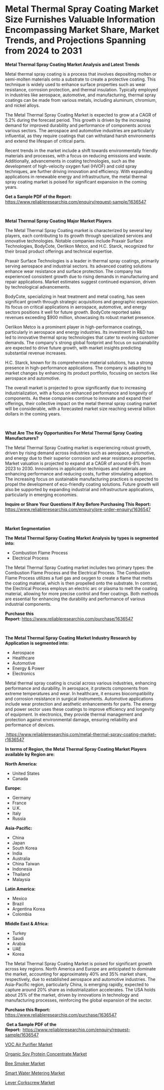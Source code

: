 <p><h1>Metal Thermal Spray Coating Market Size Furnishes Valuable Information Encompassing Market Share, Market Trends, and Projections Spanning from 2024 to 2031</h1></p><p><strong>Metal Thermal Spray Coating Market Analysis and Latest Trends</strong></p>
<p><p>Metal thermal spray coating is a process that involves depositing molten or semi-molten materials onto a substrate to create a protective coating. This technique is widely used to enhance surface properties such as wear resistance, corrosion protection, and thermal insulation. Typically employed in industries like aerospace, automotive, and manufacturing, thermal spray coatings can be made from various metals, including aluminum, chromium, and nickel alloys.</p><p>The Metal Thermal Spray Coating Market is expected to grow at a CAGR of 5.2% during the forecast period. This growth is driven by the increasing demand for improved durability and performance of components across various sectors. The aerospace and automotive industries are particularly influential, as they require coatings that can withstand harsh environments and extend the lifespan of critical parts.</p><p>Recent trends in the market include a shift towards environmentally friendly materials and processes, with a focus on reducing emissions and waste. Additionally, advancements in coating technologies, such as the development of high-velocity oxygen fuel (HVOF) and cold spray techniques, are further driving innovation and efficiency. With expanding applications in renewable energy and infrastructure, the metal thermal spray coating market is poised for significant expansion in the coming years.</p></p>
<p><strong>Get a Sample PDF of the Report:&nbsp;</strong> <a href="https://www.reliableresearchiq.com/enquiry/request-sample/1636547">https://www.reliableresearchiq.com/enquiry/request-sample/1636547</a></p>
<p>&nbsp;</p>
<p><strong>Metal Thermal Spray Coating Major Market Players</strong></p>
<p><p>The Metal Thermal Spray Coating market is characterized by several key players, each contributing to its growth through specialized services and innovative technologies. Notable companies include Praxair Surface Technologies, BodyCote, Oerlikon Metco, and H.C. Starck, recognized for their broad product offerings and technical expertise.</p><p>Praxair Surface Technologies is a leader in thermal spray coatings, primarily serving aerospace and industrial sectors. Its advanced coating solutions enhance wear resistance and surface protection. The company has experienced consistent growth due to rising demands in manufacturing and repair applications. Market estimates suggest continued expansion, driven by technological advancements.</p><p>BodyCote, specializing in heat treatment and metal coating, has seen significant growth through strategic acquisitions and geographic expansion. Its focus on critical applications in aerospace, automotive, and energy sectors positions it well for future growth. BodyCote reported sales revenues exceeding $900 million, showcasing its robust market presence.</p><p>Oerlikon Metco is a prominent player in high-performance coatings, particularly in aerospace and energy industries. Its investment in R&D has led to innovative thermal spray technologies that cater to evolving customer demands. The company's strong global footprint and focus on sustainability are expected to drive future growth, with market insights predicting substantial revenue increases.</p><p>H.C. Starck, known for its comprehensive material solutions, has a strong presence in high-performance applications. The company is adapting to market changes by enhancing its product portfolio, focusing on sectors like aerospace and automotive.</p><p>The overall market is projected to grow significantly due to increasing industrialization, with a focus on enhanced performance and longevity of components. As these companies continue to innovate and expand their offerings, their collective impact on the metal thermal spray coating market will be considerable, with a forecasted market size reaching several billion dollars in the coming years.</p></p>
<p>&nbsp;</p>
<p><strong>What Are The Key Opportunities For Metal Thermal Spray Coating Manufacturers?</strong></p>
<p><p>The Metal Thermal Spray Coating market is experiencing robust growth, driven by rising demand across industries such as aerospace, automotive, and energy due to their superior corrosion and wear resistance properties. Market valuation is projected to expand at a CAGR of around 6-8% from 2023 to 2030. Innovations in application techniques and materials are enhancing performance and reducing costs, further stimulating adoption. The increasing focus on sustainable manufacturing practices is expected to propel the development of eco-friendly coating solutions. Future growth will also be supported by expanding industrial and infrastructure applications, particularly in emerging economies.</p></p>
<p><strong>Inquire or Share Your Questions If Any Before Purchasing This Report:</strong> <a href="https://www.reliableresearchiq.com/enquiry/pre-order-enquiry/1636547">https://www.reliableresearchiq.com/enquiry/pre-order-enquiry/1636547</a></p>
<p>&nbsp;</p>
<p><strong>Market Segmentation</strong></p>
<p><strong>The Metal Thermal Spray Coating Market Analysis by types is segmented into:</strong></p>
<p><ul><li>Combustion Flame Process</li><li>Electrical Process</li></ul></p>
<p><p>The Metal Thermal Spray Coating market includes two primary types: the Combustion Flame Process and the Electrical Process. The Combustion Flame Process utilizes a fuel gas and oxygen to create a flame that melts the coating material, which is then propelled onto the substrate. In contrast, the Electrical Process employs an electric arc or plasma to melt the coating material, allowing for more precise control and finer coatings. Both methods are essential for enhancing the durability and performance of various industrial components.</p></p>
<p><strong>Purchase this Report:&nbsp;</strong><a href="https://www.reliableresearchiq.com/purchase/1636547">https://www.reliableresearchiq.com/purchase/1636547</a></p>
<p>&nbsp;</p>
<p><strong>The Metal Thermal Spray Coating Market Industry Research by Application is segmented into:</strong></p>
<p><ul><li>Aerospace</li><li>Healthcare</li><li>Automotive</li><li>Energy & Power</li><li>Electronics</li></ul></p>
<p><p>Metal thermal spray coating is crucial across various industries, enhancing performance and durability. In aerospace, it protects components from extreme temperatures and wear. In healthcare, it ensures biocompatibility and corrosion resistance in surgical instruments. Automotive applications include wear protection and aesthetic enhancements for parts. The energy and power sector uses these coatings to improve efficiency and longevity of equipment. In electronics, they provide thermal management and protection against environmental damage, ensuring reliability and performance of devices.</p></p>
<p><a href="https://www.reliableresearchiq.com/metal-thermal-spray-coating-market-r1636547">&nbsp;https://www.reliableresearchiq.com/metal-thermal-spray-coating-market-r1636547</a></p>
<p><strong>In terms of Region, the Metal Thermal Spray Coating Market Players available by Region are:</strong></p>
<p>
    <p> <strong> North America: </strong>
        <ul>
            <li>United States</li>
            <li>Canada</li>
        </ul>
        </p> 
    <p> <strong> Europe: </strong>
        <ul>
            <li>Germany</li>
            <li>France</li>
            <li>U.K.</li>
            <li>Italy</li>
            <li>Russia</li>
        </ul>
        </p> 
    <p> <strong> Asia-Pacific: </strong>
        <ul>
            <li>China</li>
            <li>Japan</li>
            <li>South Korea</li>
            <li>India</li>
            <li>Australia</li>
            <li>China Taiwan</li>
            <li>Indonesia</li>
            <li>Thailand</li>
            <li>Malaysia</li>
        </ul>
        </p> 
    <p> <strong> Latin America: </strong>
        <ul>
            <li>Mexico</li>
            <li>Brazil</li>
            <li>Argentina Korea</li>
            <li>Colombia</li>
        </ul>
        </p> 
    <p> <strong> Middle East & Africa: </strong>
        <ul>
            <li>Turkey</li>
            <li>Saudi</li>
            <li>Arabia</li>
            <li>UAE</li>
            <li>Korea</li>
        </ul>
    </p>
    </p>
<p><p>The Metal Thermal Spray Coating Market is poised for significant growth across key regions. North America and Europe are anticipated to dominate the market, accounting for approximately 40% and 35% market share, respectively, due to established aerospace and automotive industries. The Asia-Pacific region, particularly China, is emerging rapidly, expected to capture around 20% share as industrialization accelerates. The USA holds about 25% of the market, driven by innovations in technology and manufacturing processes, reinforcing the global expansion of the sector.</p></p>
<p><strong>Purchase this Report: </strong><a href="https://www.reliableresearchiq.com/purchase/1636547">https://www.reliableresearchiq.com/purchase/1636547</a></p>
<p>&nbsp;<strong>Get a Sample PDF of the Report:&nbsp;&nbsp;</strong><a href="https://www.reliableresearchiq.com/enquiry/request-sample/1636547">https://www.reliableresearchiq.com/enquiry/request-sample/1636547</a></p>
<p><strong></strong></p>
<p><p><a href="https://medium.com/@score-51/strategic-market-insights-navigating-the-global-voc-air-purifier-market-landscape-2024-2031-b12819f25dbe?postPublishedType=repub">VOC Air Purifier Market</a></p><p><a href="https://www.linkedin.com/pulse/organic-soy-protein-concentrate-market-industry-landscape-growth-horme">Organic Soy Protein Concentrate Market</a></p><p><a href="https://issuu.com/reportprime-2/docs/bee-smoker-market-size-2030.pptx_ab40ad07b5be2a">Bee Smoker Market</a></p><p><a href="https://www.linkedin.com/pulse/future-ready-strategic-insights-global-smart-water-metering-f8hoe?trackingId=wRvykt7rQhe%2BAGe%2BOY%2BPPA%3D%3D">Smart Water Metering Market</a></p><p><a href="https://issuu.com/reportprime-2/docs/lever-corkscrew-market-size-2030.pp_aa0602d60eacdc">Lever Corkscrew Market</a></p></p>